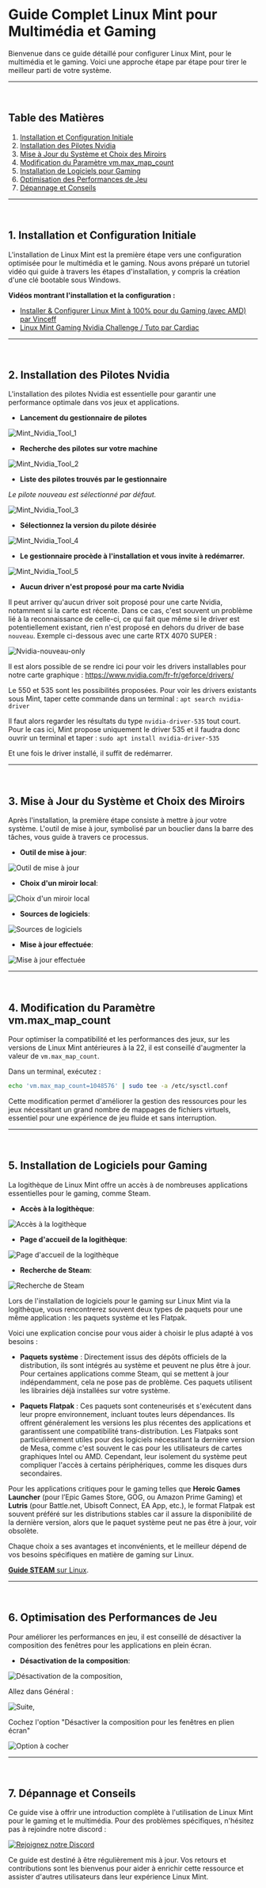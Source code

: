 # Guide Complet Linux Mint pour Multimédia et Gaming

Bienvenue dans ce guide détaillé pour configurer Linux Mint, pour le multimédia et le gaming. Voici une approche étape par étape pour tirer le meilleur parti de votre système.

--- 

<br>

## Table des Matières

1. [Installation et Configuration Initiale](#1-installation-et-configuration-initiale)
2. [Installation des Pilotes Nvidia](#2-installation-des-pilotes-nvidia)
3. [Mise à Jour du Système et Choix des Miroirs](#3-mise-à-jour-du-système-et-choix-des-miroirs)
4. [Modification du Paramètre vm.max_map_count](#4-modification-du-paramètre-vmmax_map_count)
5. [Installation de Logiciels pour Gaming](#5-installation-de-logiciels-pour-gaming)
6. [Optimisation des Performances de Jeu](#6-optimisation-des-performances-de-jeu)
7. [Dépannage et Conseils](#7-dépannage-et-conseils)

--- 

<br>

## 1. Installation et Configuration Initiale

L'installation de Linux Mint est la première étape vers une configuration optimisée pour le multimédia et le gaming. Nous avons préparé un tutoriel vidéo qui guide à travers les étapes d'installation, y compris la création d'une clé bootable sous Windows.

**Vidéos montrant l'installation et la configuration :** 

- [Installer & Configurer Linux Mint à 100% pour du Gaming (avec AMD) par Vinceff](https://www.youtube.com/watch?v=embv0s3_C8c)
- [Linux Mint Gaming Nvidia Challenge / Tuto par Cardiac](https://www.youtube.com/watch?v=D0YQ11hwBXQ)


--- 

<br>

## 2. Installation des Pilotes Nvidia

L'installation des pilotes Nvidia est essentielle pour garantir une performance optimale dans vos jeux et applications.


- **Lancement du gestionnaire de pilotes**

![Mint_Nvidia_Tool_1](https://github.com/Gaming-Linux-FR/guide-mint/assets/163353265/72a5260e-0d15-4c98-bfef-be818e755455)


- **Recherche des pilotes sur votre machine**

![Mint_Nvidia_Tool_2](https://github.com/Gaming-Linux-FR/guide-mint/assets/163353265/59adf9bc-aa95-4b69-a784-c76c28e72bc8)


- **Liste des pilotes trouvés par le gestionnaire**
  
_Le pilote nouveau est sélectionné par défaut._

![Mint_Nvidia_Tool_3](https://github.com/Gaming-Linux-FR/guide-mint/assets/163353265/e1d204d1-cdca-4f4a-a0fb-3fef3c95061f)

- **Sélectionnez la version du pilote désirée**

![Mint_Nvidia_Tool_4](https://github.com/Gaming-Linux-FR/guide-mint/assets/163353265/3ce5abc2-e73f-483e-82ba-3451f6a5926d)

- **Le gestionnaire procède à l'installation et vous invite à redémarrer.**

![Mint_Nvidia_Tool_5](https://github.com/Gaming-Linux-FR/guide-mint/assets/163353265/62f3d086-5b2b-427d-bfe1-b1ee4b173a69)

- **Aucun driver n'est proposé pour ma carte Nvidia**

Il peut arriver qu'aucun driver soit proposé pour une carte Nvidia, notamment si la carte est récente. Dans ce cas, c'est souvent un problème lié à la reconnaissance de celle-ci, ce qui fait que même si le driver est potentiellement existant, rien n'est proposé en dehors du driver de base `nouveau`. Exemple ci-dessous avec une carte RTX 4070 SUPER :

![Nvidia-nouveau-only](https://github.com/Gaming-Linux-FR/guide-mint/assets/21110485/d54d09c4-5427-430d-a4c5-105cfc4764fd)

Il est alors possible de se rendre ici pour voir les drivers installables pour notre carte graphique : https://www.nvidia.com/fr-fr/geforce/drivers/

Le 550 et 535 sont les possibilités proposées. Pour voir les drivers existants sous Mint, taper cette commande dans un terminal : `apt search nvidia-driver`

Il faut alors regarder les résultats du type `nvidia-driver-535` tout court. Pour le cas ici, Mint propose uniquement le driver 535 et il faudra donc ouvrir un terminal et taper : `sudo apt install nvidia-driver-535`

Et une fois le driver installé, il suffit de redémarrer.

--- 

<br>

## 3. Mise à Jour du Système et Choix des Miroirs

Après l'installation, la première étape consiste à mettre à jour votre système. L'outil de mise à jour, symbolisé par un bouclier dans la barre des tâches, vous guide à travers ce processus.

- **Outil de mise à jour**:

![Outil de mise à jour](https://github.com/Gaming-Linux-FR/guide-mint/assets/21110485/9b77ded4-318f-419c-ae66-d75bbe22197a)

- **Choix d'un miroir local**:

![Choix d'un miroir local](https://github.com/Gaming-Linux-FR/guide-mint/assets/21110485/b3b0c487-4554-499d-b538-2def8cabf598)

- **Sources de logiciels**:

![Sources de logiciels](https://github.com/Gaming-Linux-FR/guide-mint/assets/21110485/be22803d-7772-4cb1-914b-ed59475da299)

- **Mise à jour effectuée**:

![Mise à jour effectuée](https://github.com/Gaming-Linux-FR/guide-mint/assets/21110485/16e52cdf-1e43-468e-b7f7-148abbfa6aaf)

--- 

<br>

## 4. Modification du Paramètre vm.max_map_count

Pour optimiser la compatibilité et les performances des jeux, sur les versions de Linux Mint antérieures à la 22, il est conseillé d'augmenter la valeur de `vm.max_map_count`.

Dans un terminal, exécutez :

```sh
echo 'vm.max_map_count=1048576' | sudo tee -a /etc/sysctl.conf
```

Cette modification permet d'améliorer la gestion des ressources pour les jeux nécessitant un grand nombre de mappages de fichiers virtuels, essentiel pour une expérience de jeu fluide et sans interruption.

--- 

<br>

## 5. Installation de Logiciels pour Gaming

La logithèque de Linux Mint offre un accès à de nombreuses applications essentielles pour le gaming, comme Steam.

- **Accès à la logithèque**:

![Accès à la logithèque](https://github.com/Gaming-Linux-FR/guide-mint/assets/21110485/ad2a9e25-274a-48fb-983d-f4e8d470ea7c)

- **Page d'accueil de la logithèque**:

![Page d'accueil de la logithèque](https://github.com/Gaming-Linux-FR/guide-mint/assets/21110485/84b0a680-438e-455d-9951-7647504b6b55)

- **Recherche de Steam**:

![Recherche de Steam](https://github.com/Gaming-Linux-FR/guide-mint/assets/21110485/35f8db07-d685-44cd-b927-f59f5cf0816b)

Lors de l'installation de logiciels pour le gaming sur Linux Mint via la logithèque, vous rencontrerez souvent deux types de paquets pour une même application : les paquets système et les Flatpak. 

Voici une explication concise pour vous aider à choisir le plus adapté à vos besoins :

- **Paquets système** : Directement issus des dépôts officiels de la distribution, ils sont intégrés au système et peuvent ne plus être à jour. Pour certaines applications comme Steam, qui se mettent à jour indépendamment, cela ne pose pas de problème. Ces paquets utilisent les librairies déjà installées sur votre système.
  
- **Paquets Flatpak** : Ces paquets sont conteneurisés et s'exécutent dans leur propre environnement, incluant toutes leurs dépendances. Ils offrent généralement les versions les plus récentes des applications et garantissent une compatibilité trans-distribution. Les Flatpaks sont particulièrement utiles pour des logiciels nécessitant la dernière version de Mesa, comme c'est souvent le cas pour les utilisateurs de cartes graphiques Intel ou AMD. Cependant, leur isolement du système peut compliquer l'accès à certains périphériques, comme les disques durs secondaires.

Pour les applications critiques pour le gaming telles que **Heroic Games Launcher** (pour l’Epic Games Store, GOG, ou Amazon Prime Gaming) et **Lutris** (pour Battle.net, Ubisoft Connect, EA App, etc.), le format Flatpak est souvent préféré sur les distributions stables car il assure la disponibilité de la dernière version, alors que le paquet système peut ne pas être à jour, voir obsolète.

Chaque choix a ses avantages et inconvénients, et le meilleur dépend de vos besoins spécifiques en matière de gaming sur Linux.

[**Guide STEAM** sur Linux](https://github.com/Gaming-Linux-FR/steam-post-install?tab=readme-ov-file#steam-linux-post-installation).

--- 

<br>

## 6. Optimisation des Performances de Jeu

Pour améliorer les performances en jeu, il est conseillé de désactiver la composition des fenêtres pour les applications en plein écran.

- **Désactivation de la composition**:

![Désactivation de la composition](https://github.com/Gaming-Linux-FR/guide-mint/assets/21110485/a4790345-ced0-459f-894b-7b4e79f649cf), 

Allez dans Général :

![Suite](https://github.com/Gaming-Linux-FR/guide-mint/assets/21110485/6abede6b-faba-48b8-a1e6-0409f5e3aa48),

Cochez l'option "Désactiver la composition pour les fenêtres en plien écran"

![Option à cocher](https://github.com/Gaming-Linux-FR/guide-mint/assets/21110485/d89d66ce-6ebb-4970-b6f9-b3f6aa58bc78)

--- 

<br>

## 7. Dépannage et Conseils

Ce guide vise à offrir une introduction complète à l'utilisation de Linux Mint pour le gaming et le multimédia. Pour des problèmes spécifiques, n'hésitez pas à rejoindre notre discord : 

[![Rejoignez notre Discord](https://img.shields.io/badge/Discord-Rejoignez%20notre%20serveur-blue?style=for-the-badge&logo=discord)](https://discord.gg/WCAKxxRA3t)

Ce guide est destiné à être régulièrement mis à jour. Vos retours et contributions sont les bienvenus pour aider à enrichir cette ressource et assister d'autres utilisateurs dans leur expérience Linux Mint.
